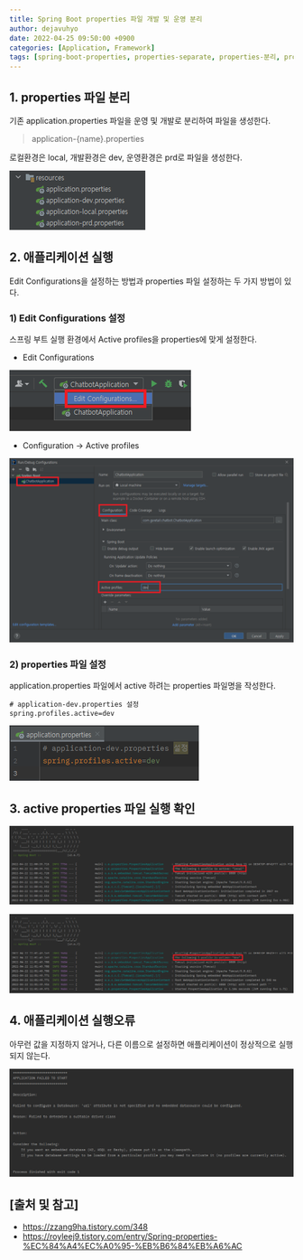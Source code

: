 ```yaml
---
title: Spring Boot properties 파일 개발 및 운영 분리
author: dejavuhyo
date: 2022-04-25 09:50:00 +0900
categories: [Application, Framework]
tags: [spring-boot-properties, properties-separate, properties-분리, properties-개발-운영]
---
```


## 1. properties 파일 분리
기존 application.properties 파일을 운영 및 개발로 분리하여 파일을 생성한다.

> application-{name}.properties

로컬환경은 local, 개발환경은 dev, 운영환경은 prd로 파일을 생성한다.

![properties](/assets/img/2022-04-25-spring-boot-separating-property-files/properties.png)

## 2. 애플리케이션 실행
Edit Configurations을 설정하는 방법과 properties 파일 설정하는 두 가지 방법이 있다.

### 1) Edit Configurations 설정
스프링 부트 실행 환경에서 Active profiles을 properties에 맞게 설정한다.

* Edit Configurations

![edit-configurations](/assets/img/2022-04-25-spring-boot-separating-property-files/edit-configurations.png)

* Configuration → Active profiles

![active-profiles](/assets/img/2022-04-25-spring-boot-separating-property-files/active-profiles.png)

### 2) properties 파일 설정
application.properties 파일에서 active 하려는 properties 파일명을 작성한다.

```properties
# application-dev.properties 설정
spring.profiles.active=dev
```

![active-properties](/assets/img/2022-04-25-spring-boot-separating-property-files/active-properties.png)

## 3. active properties 파일 실행 확인

![local](/assets/img/2022-04-25-spring-boot-separating-property-files/local.png)

![dev](/assets/img/2022-04-25-spring-boot-separating-property-files/dev.png)

## 4. 애플리케이션 실행오류
아무런 값을 지정하지 않거나, 다른 이름으로 설정하면 애플리케이션이 정상적으로 실행되지 않는다.

![application-failed-to-start](/assets/img/2022-04-25-spring-boot-separating-property-files/application-failed-to-start.png)

## [출처 및 참고]
* <https://zzang9ha.tistory.com/348>
* <https://royleej9.tistory.com/entry/Spring-properties-%EC%84%A4%EC%A0%95-%EB%B6%84%EB%A6%AC>
